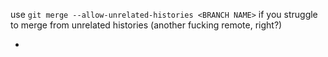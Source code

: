 use `git merge --allow-unrelated-histories <BRANCH NAME>` if you struggle to merge from unrelated histories (another fucking remote, right?)

-
